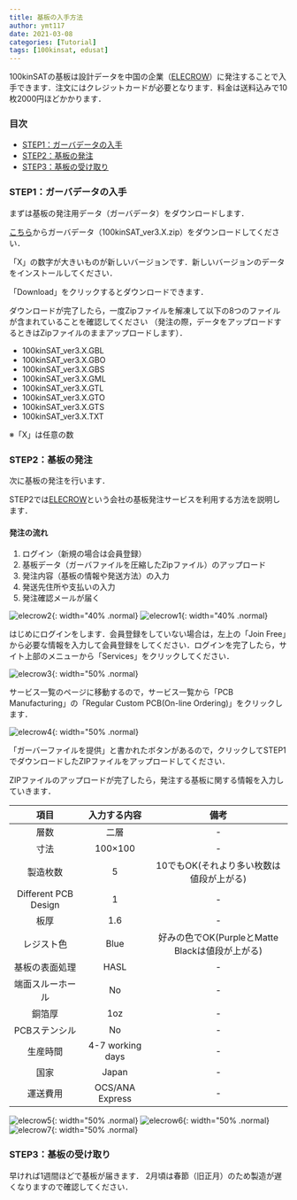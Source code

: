 ```yaml
---
title: 基板の入手方法
author: ymt117
date: 2021-03-08
categories: [Tutorial]
tags: [100kinsat, edusat]
---
```


100kinSATの基板は設計データを中国の企業（[ELECROW](https://www.elecrow.com/)）に発注することで入手できます．注文にはクレジットカードが必要となります．料金は送料込みで10枚2000円ほどかかります．

### 目次
 - [STEP1：ガーバデータの入手](#step1ガーバデータの入手)
 - [STEP2：基板の発注](#step2基板の発注)
 - [STEP3：基板の受け取り](#step3基板の受け取り)

### STEP1：ガーバデータの入手

まずは基板の発注用データ（ガーバデータ）をダウンロードします．

[こちら](https://github.com/ymt117/100kinSAT/tree/master/data/Gerver)からガーバデータ（100kinSAT_ver3.X.zip）をダウンロードしてください．

「X」の数字が大きいものが新しいバージョンです．新しいバージョンのデータをインストールしてください．

「Download」をクリックするとダウンロードできます．

ダウンロードが完了したら，一度Zipファイルを解凍して以下の8つのファイルが含まれていることを確認してください
（発注の際，データをアップロードするときはZipファイルのままアップロードします）．

 - 100kinSAT_ver3.X.GBL
 - 100kinSAT_ver3.X.GBO
 - 100kinSAT_ver3.X.GBS
 - 100kinSAT_ver3.X.GML
 - 100kinSAT_ver3.X.GTL
 - 100kinSAT_ver3.X.GTO
 - 100kinSAT_ver3.X.GTS
 - 100kinSAT_ver3.X.TXT

※「X」は任意の数

### STEP2：基板の発注

次に基板の発注を行います．

STEP2では[ELECROW](https://www.elecrow.com/)という会社の基板発注サービスを利用する方法を説明します．

#### 発注の流れ

 1. ログイン（新規の場合は会員登録）
 1. 基板データ（ガーバファイルを圧縮したZipファイル）のアップロード
 1. 発注内容（基板の情報や発送方法）の入力
 1. 発送先住所や支払いの入力
 1. 発注確認メールが届く

![elecrow2](/assets/img/post/get-the-pcb-board/elecrow_2.png){: width="40% .normal}
![elecrow1](/assets/img/post/get-the-pcb-board/elecrow_1.png){: width="40% .normal}

はじめにログインをします．会員登録をしていない場合は，左上の「Join Free」から必要な情報を入力して会員登録をしてください．ログインを完了したら，サイト上部のメニューから「Services」をクリックしてください．

![elecrow3](/assets/img/post/get-the-pcb-board/elecrow_3.png){: width="50% .normal}

サービス一覧のページに移動するので，サービス一覧から「PCB Manufacturing」の「Regular Custom PCB(On-line Ordering)」をクリックします．

![elecrow4](/assets/img/post/get-the-pcb-board/elecrow_4.png){: width="50% .normal}

「ガーバーファイルを提供」と書かれたボタンがあるので，クリックしてSTEP1でダウンロードしたZIPファイルをアップロードしてください．

ZIPファイルのアップロードが完了したら，発注する基板に関する情報を入力していきます．

|項目|入力する内容|備考|
|:---:|:---:|:---:|
|層数|二層| - |
|寸法|100×100| - |
|製造枚数|5|10でもOK(それより多い枚数は値段が上がる)|
|Different PCB Design|1| - |
|板厚|1.6| - |
|レジスト色|Blue|好みの色でOK(PurpleとMatte Blackは値段が上がる)|
|基板の表面処理|HASL| - |
|端面スルーホール|No| - |
|銅箔厚|1oz| - |
|PCBステンシル|No| - |
|生産時間|4-7 working days| - |
|国家|Japan| - |
|運送費用|OCS/ANA Express| - |

![elecrow5](/assets/img/post/get-the-pcb-board/elecrow_5.png){: width="50% .normal}
![elecrow6](/assets/img/post/get-the-pcb-board/elecrow_6.png){: width="50% .normal}
![elecrow7](/assets/img/post/get-the-pcb-board/elecrow_7.png){: width="50% .normal}

### STEP3：基板の受け取り

早ければ1週間ほどで基板が届きます．
2月頃は春節（旧正月）のため製造が遅くなりますので確認してください．